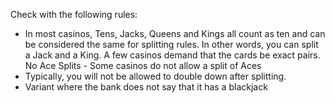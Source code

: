 Check with the following rules:

- In most casinos, Tens, Jacks, Queens and Kings all count as ten and can be considered the same for splitting rules. In other words, you can split a Jack and a King. A few casinos demand that the cards be exact pairs. No Ace Splits - Some casinos do not allow a split of Aces
- Typically, you will not be allowed to double down after splitting.
- Variant where the bank does not say that it has a blackjack
